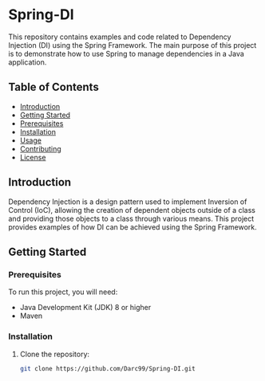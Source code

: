 # Spring-DI

This repository contains examples and code related to Dependency Injection (DI) using the Spring Framework. The main purpose of this project is to demonstrate how to use Spring to manage dependencies in a Java application.

## Table of Contents

- [Introduction](#introduction)
- [Getting Started](#getting-started)
- [Prerequisites](#prerequisites)
- [Installation](#installation)
- [Usage](#usage)
- [Contributing](#contributing)
- [License](#license)

## Introduction

Dependency Injection is a design pattern used to implement Inversion of Control (IoC), allowing the creation of dependent objects outside of a class and providing those objects to a class through various means. This project provides examples of how DI can be achieved using the Spring Framework.

## Getting Started

### Prerequisites

To run this project, you will need:

- Java Development Kit (JDK) 8 or higher
- Maven

### Installation

1. Clone the repository:
   ```bash
   git clone https://github.com/Darc99/Spring-DI.git
